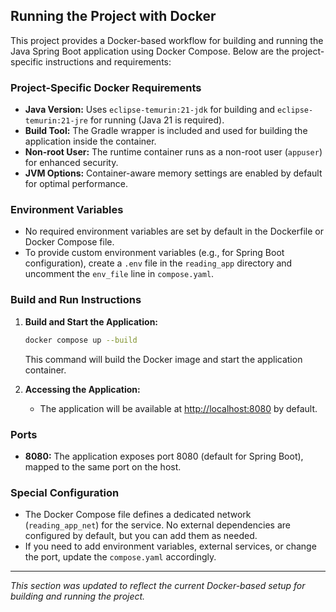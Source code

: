 ## Running the Project with Docker

This project provides a Docker-based workflow for building and running the Java Spring Boot application using Docker Compose. Below are the project-specific instructions and requirements:

### Project-Specific Docker Requirements
- **Java Version:** Uses `eclipse-temurin:21-jdk` for building and `eclipse-temurin:21-jre` for running (Java 21 is required).
- **Build Tool:** The Gradle wrapper is included and used for building the application inside the container.
- **Non-root User:** The runtime container runs as a non-root user (`appuser`) for enhanced security.
- **JVM Options:** Container-aware memory settings are enabled by default for optimal performance.

### Environment Variables
- No required environment variables are set by default in the Dockerfile or Docker Compose file.
- To provide custom environment variables (e.g., for Spring Boot configuration), create a `.env` file in the `reading_app` directory and uncomment the `env_file` line in `compose.yaml`.

### Build and Run Instructions
1. **Build and Start the Application:**
   ```sh
   docker compose up --build
   ```
   This command will build the Docker image and start the application container.

2. **Accessing the Application:**
   - The application will be available at [http://localhost:8080](http://localhost:8080) by default.

### Ports
- **8080:** The application exposes port 8080 (default for Spring Boot), mapped to the same port on the host.

### Special Configuration
- The Docker Compose file defines a dedicated network (`reading_app_net`) for the service. No external dependencies are configured by default, but you can add them as needed.
- If you need to add environment variables, external services, or change the port, update the `compose.yaml` accordingly.

---

*This section was updated to reflect the current Docker-based setup for building and running the project.*
